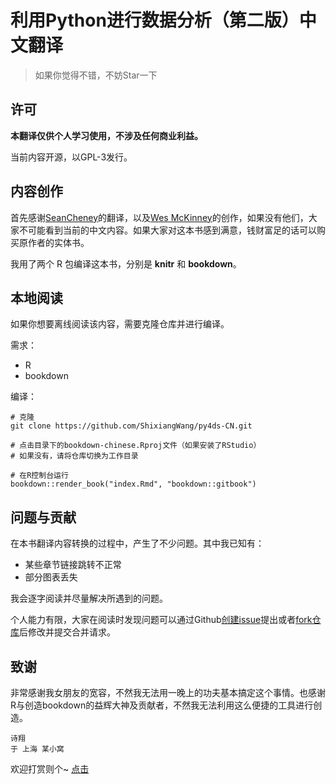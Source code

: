 # 利用Python进行数据分析（第二版）中文翻译

> 如果你觉得不错，不妨Star一下

## 许可

**本翻译仅供个人学习使用，不涉及任何商业利益。**

当前内容开源，以GPL-3发行。

## 内容创作

首先感谢[SeanCheney](https://www.jianshu.com/u/130f76596b02)的翻译，以及[Wes McKinney](https://github.com/wesm)的创作，如果没有他们，大家不可能看到当前的中文内容。如果大家对这本书感到满意，钱财富足的话可以购买原作者的实体书。

我用了两个 R 包编译这本书，分别是 **knitr** 和 **bookdown**。

## 本地阅读

如果你想要离线阅读该内容，需要克隆仓库并进行编译。

需求：

* R
* bookdown

编译：

```
# 克隆
git clone https://github.com/ShixiangWang/py4ds-CN.git

# 点击目录下的bookdown-chinese.Rproj文件（如果安装了RStudio）
# 如果没有，请将仓库切换为工作目录

# 在R控制台运行
bookdown::render_book("index.Rmd", "bookdown::gitbook")
```

## 问题与贡献

在本书翻译内容转换的过程中，产生了不少问题。其中我已知有：

* 某些章节链接跳转不正常
* 部分图表丢失

我会逐字阅读并尽量解决所遇到的问题。

个人能力有限，大家在阅读时发现问题可以通过Github[创建issue](https://github.com/ShixiangWang/py4ds-CN/issues/new)提出或者[fork仓库](https://github.com/ShixiangWang/py4ds-CN/)后修改并提交合并请求。

## 致谢

非常感谢我女朋友的宽容，不然我无法用一晚上的功夫基本搞定这个事情。也感谢R与创造bookdown的益辉大神及贡献者，不然我无法利用这么便捷的工具进行创造。


```
诗翔  
于 上海 某小窝
```

欢迎打赏则个~ [点击](/alipay-reward-image.jpg)



